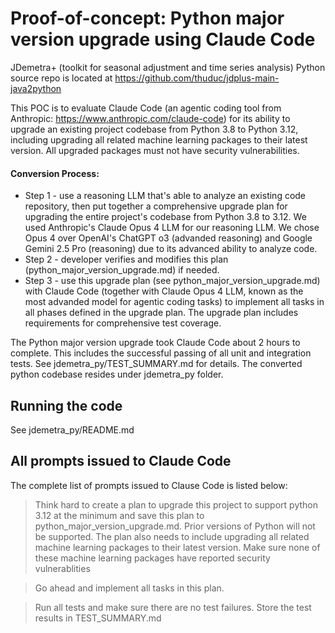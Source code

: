# Proof-of-concept: Python major version upgrade using Claude Code
JDemetra+ (toolkit for seasonal adjustment and time series analysis) Python source repo is located at https://github.com/thuduc/jdplus-main-java2python

This POC is to evaluate Claude Code (an agentic coding tool from Anthropic: https://www.anthropic.com/claude-code) for its ability to upgrade an existing project codebase from Python 3.8 to Python 3.12, including upgrading all related machine learning packages to their latest version. All upgraded packages must not have security vulnerabilities.

#### Conversion Process: 
* Step 1 - use a reasoning LLM that's able to analyze an existing code repository, then put together a comprehensive upgrade plan for upgrading the entire project's codebase from Python 3.8 to 3.12. We used Anthropic's Claude Opus 4 LLM for our reasoning LLM. We chose Opus 4 over OpenAI's ChatGPT o3 (advanded reasoning) and Google Gemini 2.5 Pro (reasoning) due to its advanced ability to analyze code.
* Step 2 - developer verifies and modifies this plan (python_major_version_upgrade.md) if needed.
* Step 3 - use this upgrade plan (see python_major_version_upgrade.md) with Claude Code (together with Claude Opus 4 LLM, known as the most advanded model for agentic coding tasks) to implement all tasks in all phases defined in the upgrade plan. The upgrade plan includes requirements for comprehensive test coverage.

The Python major version upgrade took Claude Code about 2 hours to complete. This includes the successful passing of all unit and integration tests. See jdemetra_py/TEST_SUMMARY.md for details. The converted python codebase resides under jdemetra_py folder.


## Running the code
See jdemetra_py/README.md

## All prompts issued to Claude Code
The complete list of prompts issued to Clause Code is listed below:

> Think hard to create a plan to upgrade this project to support python 3.12 at the minimum and save this plan to python_major_version_upgrade.md. Prior versions of Python will not be supported. The plan also needs to include upgrading all related machine learning packages to their latest version. Make sure none of these machine learning packages have reported security vulnerablities

> Go ahead and implement all tasks in this plan.

> Run all tests and make sure there are no test failures. Store the test results in TEST_SUMMARY.md
